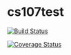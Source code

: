# cs107test

[![Build Status](https://travis-ci.org/blakebullwinkel/cs107test.svg?branch=master)](https://travis-ci.org/blakebullwinkel/cs107test)

[![Coverage Status](https://codecov.io/gh/blakebullwinkel/cs107test/branch/master/graph/badge.svg)](https://codecov.io/gh/blakebullwinkel/cs107test)
